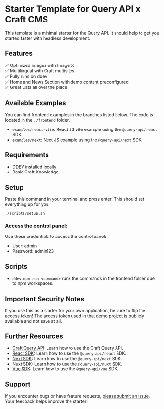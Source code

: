 # Starter Template for Query API x Craft CMS

This template is a minimal starter for the Query API. 
It should help to get you started faster with headless development.

## Features

✅ Optimized images with ImagerX <br>
✅ Multilingual with Craft multisites <br>
✅ Fully runs on ddev <br>
✅ Home and News Section with demo content preconfigured <br>
✅ Great Cats all over the place

## Available Examples

You can find frontend examples in the branches listed below. The code is located in the `./frontend` folder.

- `examples/react-vite`: React JS vite example using the `@query-api/react` SDK.
- `examples/next`: Next JS example using the `@query-api/next` SDK.

## Requirements

- DDEV installed locally
- Basic Craft Knowledge

## Setup

Paste this command in your terminal and press enter. This should set everything up for you.

```bash
./scripts/setup.sh
```

### Access the control panel:

Use these credentials to access the control panel:
- User: admin
- Password: admin123

## Scripts

- `ddev npm run <command>` runs the commands in the frontend folder due to npm workspaces.

## Important Security Notes

If you use this as a starter for your own application, be sure to flip the access token! The access token used in that 
demo project is publicly available and not save at all.

## Further Resources

- [Craft Query API](https://samuelreichor.at/libraries/craft-query-api): Learn how to use the Craft Query API.
- [React SDK](https://samuelreichor.at/libraries/query-api-react): Learn how to use the `@query-api/react` SDK.
- [Next SDK](https://samuelreichor.at/libraries/query-api-next): Learn how to use the `@query-api/next` SDK.
- [Nuxt SDK](https://samuelreichor.at/libraries/nuxt-craftcms): Learn how to use the `@query-api/nuxt` SDK.
- [Vue SDK](https://samuelreichor.at/libraries/vue-craftcms): Learn how to use the `@query-api/vue` SDK.


## Support

If you encounter bugs or have feature requests, [please submit an issue](/../../issues/new). Your feedback helps improve the starter!

